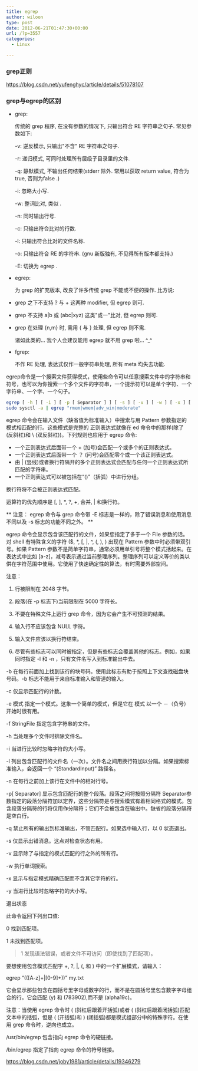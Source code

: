 ```yaml
---
title: egrep
author: wiloon
type: post
date: 2012-06-21T01:47:30+00:00
url: /?p=3557
categories:
  - Linux

---
```

### grep正则

<https://blog.csdn.net/yufenghyc/article/details/51078107>

### grep与egrep的区别

  * grep:
  
    传统的 grep 程序, 在没有参数的情况下, 只输出符合 RE 字符串之句子. 常见参数如下:
  
    -v: 逆反模示, 只输出"不含" RE 字符串之句子.
  
    -r: 递归模式, 可同时处理所有层级子目录里的文件.
  
    -q: 静默模式, 不输出任何结果(stderr 除外. 常用以获取 return value, 符合为 true, 否则为false .)
  
    -i: 忽略大小写.
  
    -w: 整词比对, 类似 <word> .
  
    -n: 同时输出行号.
  
    -c: 只输出符合比对的行数.
  
    -l: 只输出符合比对的文件名称.
  
    -o: 只输出符合 RE 的字符串. (gnu 新版独有, 不见得所有版本都支持.)
  
    -E: 切换为 egrep . 
  * egrep:
  
    为 grep 的扩充版本, 改良了许多传统 grep 不能或不便的操作. 比方说:

  * grep 之下不支持 ? 与 + 这两种 modifier, 但 egrep 则可.
  * grep 不支持 a|b 或 (abc|xyz) 这类"或一"比对, 但 egrep 则可.
  * grep 在处理 {n,m} 时, 需用 { 与 } 处理, 但 egrep 则不需.
  
    诸如此类的&#8230; 我个人会建议能用 egrep 就不用 grep 啦&#8230; ^_^

  * fgrep:
  
    不作 RE 处理, 表达式仅作一般字符串处理, 所有 meta 均失去功能.

egrep命令是一个搜索文件获得模式，使用些命令可以任意搜索文件中的字符串和符号，也可以为你搜索一个多个文件的字符串，一个提示符可以是单个字符、一个字符串、一个字、一个句子。

```bash
egrep [ -h ] [ -i ] [ -p [ Separator ] ] [ -s ] [ -v ] [ -w ] [ -x ] [ -y ] [ [ -b ] [ -n ] | [ -c | -l | -q ] ] { { -ePattern | -fStringFile } … | Pattern } [ File … ]
sudo sysctl -a | egrep "rmem|wmem|adv_win|moderate"
```

egrep 命令会在输入文件（缺省值为标准输入）中搜索与用 Pattern 参数指定的模式相匹配的行。这些模式是完整的 正则表达式就像在 ed 命令中的那样(除了 (反斜杠)和 \ (双反斜杠))。下列规则也应用于 egrep 命令:

  * 一个正则表达式后面带一个 + (加号)会匹配一个或多个的正则表达式。
  * 一个正则表达式后面带一个 ？ (问号)会匹配零个或一个该正则表达式。
  * 由 | (竖线)或者换行符隔开的多个正则表达式会匹配与任何一个正则表达式所匹配的字符串。
  * 一个正则表达式可以被包括在“()”（括弧）中进行分组。

换行符将不会被正则表达式匹配。

运算符的优先顺序是 [, ], *, ?, +, 合并, | 和换行符。

\*\* 注意： egrep 命令与 grep 命令带 -E 标志是一样的，除了错误消息和使用消息不同以及 -s 标志的功能不同之外。 \*\*

egrep 命令会显示包含该匹配行的文件，如果您指定了多于一个 File 参数的话。对 shell 有特殊含义的字符 ($, *, [, |, ^, (, ), ) 出现在 Pattern 参数中时必须带双引号。如果 Pattern 参数不是简单字符串，通常必须用单引号将整个模式括起来。在表达式中比如 [a-z]，减号表示通过当前整理序列。整理序列可以定义等价的类以供在字符范围中使用。它使用了快速确定性的算法，有时需要外部空间。

注意：

  1. 行被限制在 2048 字节。 
  2. 段落(在 -p 标志下)当前限制在 5000 字符长。

  3. 不要在特殊文件上运行 grep 命令，因为它会产生不可预测的结果。

  4. 输入行不应该包含 NULL 字符。

  5. 输入文件应该以换行符结束。

  6. 尽管有些标志可以同时被指定，但是有些标志会覆盖其他的标志。例如，如果同时指定 -l 和 -n ，只有文件名写入到标准输出中去。

-b 在每行前面加上找到该行的块号码。使用此标志有助于按照上下文查找磁盘块号码。-b 标志不能用于来自标准输入和管道的输入。

-c 仅显示匹配行的计数。

-e 模式 指定一个模式。这象一个简单的模式，但是它在 模式 以一个 －（负号）开始时很有用。

-f StringFile 指定包含字符串的文件。

-h 当处理多个文件时排除文件名。

-i 当进行比较时忽略字符的大小写。

-l 列出包含匹配行的文件名（一次）。文件名之间用换行符加以分隔。如果搜索标准输入，会返回一个 “(StandardInput)” 路径名。

-n 在每行之前加上该行在文件中的相对行号。

-p[ Separator] 显示包含匹配行的整个段落。段落之间将按照分隔符 Separator参数指定的段落分隔符加以定界，这些分隔符是与搜索模式有着相同格式的模式。包含段落分隔符的行将仅用作分隔符；它们不会被包含在输出中。缺省的段落分隔符是空白行。

-q 禁止所有的输出到标准输出，不管匹配行。如果选中输入行，以 0 状态退出。

-s 仅显示出错消息。这点对检查状态有用。

-v 显示除了与指定的模式匹配的行之外的所有行。

-w 执行单词搜索。

-x 显示与指定模式精确匹配而不含其它字符的行。

-y 当进行比较时忽略字符的大小写。

退出状态

此命令返回下列出口值:

0 找到匹配项。

1 未找到匹配项。

> 1 发现语法错误，或者文件不可访问（即使找到了匹配项）。 

要想使用包含模式匹配字 +, ?, |, (, 和 ) 中的一个扩展模式，请输入：

egrep “(([A-z]+|[0-9]+))” my.txt

它会显示那些包含在圆括号里字母或数字的行，而不是在圆括号里包含数字字母组合的行。它会匹配 (y) 和 (783902),而不是 (alpha19c)。

注意：当使用 egrep 命令时 ( (斜杠后跟着开括弧)或者 ( (斜杠后跟着闭括弧)匹配文本中的括弧，但是 ( (开括弧)和 ) (闭括弧)都是模式组部分中的特殊字符。在使用 grep 命令时，逆向也成立。

/usr/bin/egrep 包含指向 egrep 命令的硬链接。

/bin/egrep 指定了指向 egrep 命令的符号链接。
  
https://blog.csdn.net/joby1981/article/details/19346279